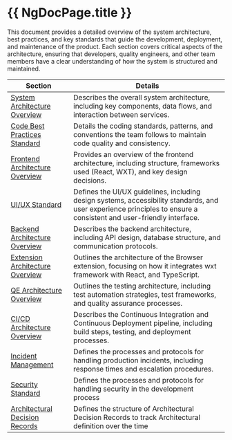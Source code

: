 # {{ NgDocPage.title }}

This document provides a detailed overview of the system architecture, best practices, and key standards that guide the development, deployment, and maintenance of the product. Each section covers critical aspects of the architecture, ensuring that developers, quality engineers, and other team members have a clear understanding of how the system is structured and maintained.

| Section                           | Details                                                                                                            |
|-----------------------------------|--------------------------------------------------------------------------------------------------------------------|
| [System Architecture Overview](/architecture-documentation/system-architecture-overview) | Describes the overall system architecture, including key components, data flows, and interaction between services. |
| [Code Best Practices Standard](/architecture-documentation/code-best-practices-standard) | Details the coding standards, patterns, and conventions the team follows to maintain code quality and consistency. |
| [Frontend Architecture Overview](/architecture-documentation/frontend-architecture-overview)  | Provides an overview of the frontend architecture, including structure, frameworks used (React, WXT), and key design decisions. |
| [UI/UX Standard](/architecture-documentation/ui-ux-standard) | Defines the UI/UX guidelines, including design systems, accessibility standards, and user experience principles to ensure a consistent and user-friendly interface. |
| [Backend Architecture Overview](/architecture-documentation/backend-architecture-overview) | Describes the backend architecture, including API design, database structure, and communication protocols. |
| [Extension Architecture Overview](/architecture-documentation/extension-architecture-overview) | Outlines the architecture of the Browser extension, focusing on how it integrates wxt framework with React, and TypeScript. |
| [QE Architecture Overview](/architecture-documentation/qe-architecture-overview)   | Outlines the testing architecture, including test automation strategies, test frameworks, and quality assurance processes. |
| [CI/CD Architecture Overview](/architecture-documentation/ci-cd-architecture-overview) | Describes the Continuous Integration and Continuous Deployment pipeline, including build steps, testing, and deployment processes. |
| [Incident Management](/architecture-documentation/incident-management)  | Defines the processes and protocols for handling production incidents, including response times and escalation procedures. |
| [Security Standard](/architecture-documentation/security-standard)  | Defines the processes and protocols for handling security in the development process |
| [Architectural Decision Records](/architecture-documentation/architectural-decision-records)  | Defines the structure of Architectural Decision Records to track Architectural definition over the time |